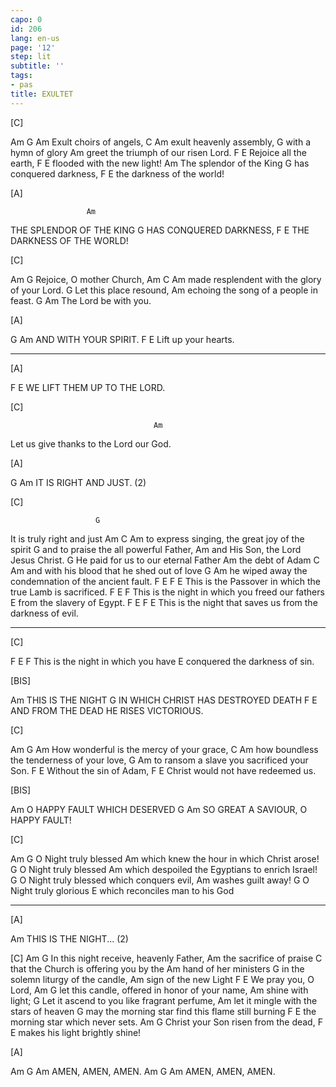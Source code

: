 ```yaml
---
capo: 0
id: 206
lang: en-us
page: '12'
step: lit
subtitle: ''
tags:
- pas
title: EXULTET
---
```


[C]

Am      G       Am
Exult choirs of angels,
  C               Am
exult heavenly assembly,
                 G
with a hymn of glory
                                Am
greet the triumph of our risen Lord.
F               E
Rejoice all the earth,
F                     E
flooded with the new light!
                     Am
The splendor of the King
               G
has conquered darkness,
     F               E
the darkness of the world!

[A]

                     Am
THE SPLENDOR OF THE KING
               G
HAS CONQUERED DARKNESS,
     F               E
THE DARKNESS OF THE WORLD!

[C]

Am                  G
Rejoice, O mother Church,
          Am                C            Am
made resplendent with the glory of your Lord.
                  G
Let this place resound,
                                 Am
echoing the song of a people in feast.
G                 Am
The Lord be with you.

[A]

G               Am
AND WITH YOUR SPIRIT.
F             E
Lift up your hearts.

---

[A]

F                       E
WE LIFT THEM UP TO THE LORD.

[C]

                                    Am
Let us give thanks to the Lord our God.

[A]

   G             Am
IT IS RIGHT AND JUST. (2)

[C]

                       G
It is truly right and just
       Am   C                              Am
to express singing, the great joy of the spirit
         G
and to praise the all powerful Father,
                               Am
and His Son, the Lord Jesus Christ.
                               G
He paid for us to our eternal Father
            Am
the debt of Adam
               C                        Am
and with his blood that he shed out of love
    G                                          Am
he wiped away the condemnation of the ancient fault.
F               E         F                          E
This is the Passover in which the true Lamb is sacrificed.
F            E         F
This is the night in which you freed our fathers
                    E
from the slavery of Egypt.
F            E          F                            E
This is the night that saves us from the darkness of evil.

------

[C]

F            E         F
This is the night in which you have
                           E
conquered the darkness of sin.

[BIS]

Am
THIS IS THE NIGHT
                               G
IN WHICH CHRIST HAS DESTROYED DEATH
              F                E
AND FROM THE DEAD HE RISES VICTORIOUS.

[C]

Am                    G              Am
How wonderful is the mercy of your grace,
     C                                Am
how boundless the tenderness of your love,
    G                                  Am
to ransom a slave you sacrificed your Son.
F                  E
Without the sin of Adam,
F                        E
Christ would not have redeemed us.

[BIS]

Am
O HAPPY FAULT WHICH DESERVED
            G                Am
SO GREAT A SAVIOUR, O HAPPY FAULT!

[C]

Am              G
O Night truly blessed
                                      Am
which knew the hour in which Christ arose!
                G
O Night truly blessed
                                        Am
which despoiled the Egyptians to enrich Israel!
                G
O Night truly blessed which conquers evil,
               Am
washes guilt away!
                G
O Night truly glorious
                             E
which reconciles man to his God

---

[A]

Am
THIS IS THE NIGHT... (2)

[C]
Am                               G
In this night receive, heavenly Father,
                   Am
the sacrifice of praise
           C
that the Church is offering you by the
             Am
hand of her ministers
               G
in the solemn liturgy of the candle,
                 Am
sign of the new Light
F               E
We pray you, O Lord,
Am                                         G
let this candle, offered in honor of your name,
            Am
shine with light;
                                    G
Let it ascend to you like fragrant perfume,
                                 Am
let it mingle with the stars of heaven
                                            G
may the morning star find this flame still burning
              F               E
the morning star which never sets.
Am                              G
Christ your Son risen from the dead,
           F               E
makes his light brightly shine!

[A]

  Am    G     Am
AMEN, AMEN, AMEN.
  Am    G     Am
AMEN, AMEN, AMEN.
